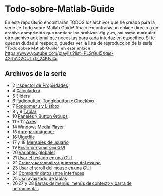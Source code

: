 # Todo-sobre-Matlab-Guide
En este repositorio encontrarán TODOS los archivos que he creado para la serie de Todo sobre Matlab Guide! Abajo encontrarás un enlace directo a un archivo comprimido que contiene los archivos .fig y .m, así como cualquier otro archivo adicional que necesitas para cada interfaz en específico. Si te quedan dudas al respecto, puedes ver la lista de reproducción de la serie "Todo sobre Matlab Guide" en este enlace: https://www.youtube.com/playlist?list=PLSrGuI5Xqm-42rhAO2CU1lxO_24KIvl3u

## Archivos de la serie

- 2 [Inspector de Propiedades](https://github.com/RolaValdez/Todo-sobre-Matlab-Guide/blob/master/EjemplosInspectordePropiedades.rar)
- 4 [Calculadora](https://github.com/RolaValdez/Todo-sobre-Matlab-Guide/blob/master/Calculadora.rar)
- 5 [Sliders](https://github.com/RolaValdez/Todo-sobre-Matlab-Guide/blob/master/EjemplosSlider.rar)
- 6 [Radiobutton, Togglebutton y Checkbox](https://github.com/RolaValdez/Todo-sobre-Matlab-Guide/blob/master/EjemplosControlesLogicos.rar)
- 7 [Popupmenu y Listbox](https://github.com/RolaValdez/Todo-sobre-Matlab-Guide/blob/master/EjemplosPopUp_Listbox.rar)
- 8 y 9 [Tablas](https://github.com/RolaValdez/Todo-sobre-Matlab-Guide/blob/master/EjemplosTablas.rar)
- 10 [Paneles y Button Groups](https://github.com/RolaValdez/Todo-sobre-Matlab-Guide/blob/master/EjemplosPanelButtonGroup.rar)
- 11 y 12 [Axes](https://github.com/RolaValdez/Todo-sobre-Matlab-Guide/blob/master/EjemplosAxes.rar)
- 14 [Windows Media Player](https://github.com/RolaValdez/Todo-sobre-Matlab-Guide/blob/master/ActXWMP.rar)
- 15 [Agregar imágenes](https://github.com/RolaValdez/Todo-sobre-Matlab-Guide/blob/master/Agregar%20imagenes.rar)
- 16 [Uigetfile](https://github.com/RolaValdez/Todo-sobre-Matlab-Guide/blob/master/ManejarArchivos.rar)
- 17 y 18 [Mensajes de usuario](https://github.com/RolaValdez/Todo-sobre-Matlab-Guide/blob/master/MensajesUsuario.rar)
- 19 [Redimensionar una GUI](https://github.com/RolaValdez/Todo-sobre-Matlab-Guide/blob/master/RedimensionarGUI.rar)
- 20 [Variables globales](https://github.com/RolaValdez/Todo-sobre-Matlab-Guide/blob/master/AlmacenarVariablesyDatos.rar)
- 21 [Usar el teclado en una GUI](https://github.com/RolaValdez/Todo-sobre-Matlab-Guide/blob/master/UsarTeclado.rar)
- 22 [Crear y personalizar punteros del mouse](https://github.com/RolaValdez/Todo-sobre-Matlab-Guide/blob/master/Personalizar%20Puntero.rar)
- 23 [Usar el scroll del mouse en una GUI](https://github.com/RolaValdez/Todo-sobre-Matlab-Guide/blob/master/UsarScroll.rar)
- 24 [Compartir datos entre interfaces](https://github.com/RolaValdez/Todo-sobre-Matlab-Guide/blob/master/Compartir%20datos%20entre%20GUIs.rar)
- 25 [Uso avanzado de tablas](https://github.com/RolaValdez/Todo-sobre-Matlab-Guide/blob/master/TablasAvanzadas.rar)
- 26,27 y 28 [Barras de menús, menús de contexto y barra de herramientas](https://github.com/RolaValdez/Todo-sobre-Matlab-Guide/blob/master/menus_y_barraherramientas.rar)
